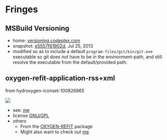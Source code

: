 # Fringes

## MSBuild Versioning
- home: [versioning.codeplex.com](http://versioning.codeplex.com)
- snapshot: [e5557f61902d](http://download-codeplex.sec.s-msft.com/Download/SourceControlFileDownload.ashx?ProjectName=versioning&changeSetId=e5557f61902d), Jul 25, 2013
- modified so as to include a default `program-files/git/bin/git.exe` executable
  so git does not have to be in the environment-path, and still resolve the
  executable from the default/provided path.

## oxygen-refit-application-rss+xml

from hydroxygen-iconset-100826865

![](oxygen-refit-application-rss+xml.ico)

- see: [me](http://deviantdark.deviantart.com/art/hydroxygen-iconset-100826865)
- license [GNU/GPL](http://www.gnu.org/licenses/gpl.txt)
- others
    - From the [OXYGEN-REFIT](http://deviantdark.deviantart.com/art/Oxygen-Refit-70199755) package
    - Might also want to check out [me](http://gnome-look.org/content/show.php/Oxygen+Refit+2?content=79756)

